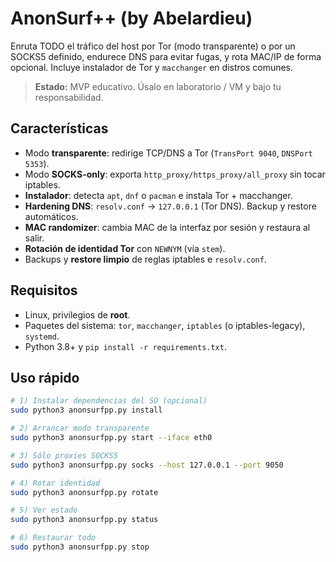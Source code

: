 # AnonSurf++ (by Abelardieu)
Enruta TODO el tráfico del host por Tor (modo transparente) o por un SOCKS5 definido, endurece DNS para evitar fugas, y rota MAC/IP de forma opcional. Incluye instalador de Tor y `macchanger` en distros comunes.

> **Estado:** MVP educativo. Úsalo en laboratorio / VM y bajo tu responsabilidad.

## Características
- Modo **transparente**: redirige TCP/DNS a Tor (`TransPort 9040`, `DNSPort 5353`).
- Modo **SOCKS-only**: exporta `http_proxy/https_proxy/all_proxy` sin tocar iptables.
- **Instalador**: detecta `apt`, `dnf` o `pacman` e instala Tor + macchanger.
- **Hardening DNS**: `resolv.conf` -> `127.0.0.1` (Tor DNS). Backup y restore automáticos.
- **MAC randomizer**: cambia MAC de la interfaz por sesión y restaura al salir.
- **Rotación de identidad Tor** con `NEWNYM` (vía `stem`).
- Backups y **restore limpio** de reglas iptables e `resolv.conf`.

## Requisitos
- Linux, privilegios de **root**.
- Paquetes del sistema: `tor`, `macchanger`, `iptables` (o iptables-legacy), `systemd`.
- Python 3.8+ y `pip install -r requirements.txt`.

## Uso rápido
```bash
# 1) Instalar dependencias del SO (opcional)
sudo python3 anonsurfpp.py install

# 2) Arrancar modo transparente
sudo python3 anonsurfpp.py start --iface eth0

# 3) Sólo proxies SOCKS5
sudo python3 anonsurfpp.py socks --host 127.0.0.1 --port 9050

# 4) Rotar identidad
sudo python3 anonsurfpp.py rotate

# 5) Ver estado
sudo python3 anonsurfpp.py status

# 6) Restaurar todo
sudo python3 anonsurfpp.py stop

